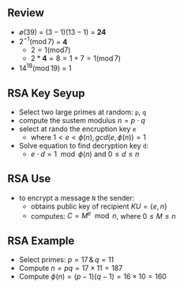 ## Review

- $ø(39)$ = $(3-1)(13-1)$ = $\textbf{24}$
- $2^{-1} (\text{mod}\,7)$ = $\textbf{4}$
	- $2 = 1 (\text{mod} 7)$
	- $2*\textbf{4} = 8 = 1+7 = 1 (\text{mod}\,7)$
- $14^{18} (\text{mod}\,19)$ = $1$

## RSA Key Seyup

- Select two large primes at random: `p`, `q`
- compute the sustem modulus $n = p \cdot q$
- select at rando the encruption key `e`
	- where $1 < e < \phi(n),\, gcd(e, \phi(n)) = 1$
- Solve equation to find decryption key `d`:
	- $e \cdot d = 1 \mod \phi(n)$ and $0 \leq d \leq n$

## RSA Use

- to encrypt a message `N` the sender:
	- obtains public key of recipient $KU = \lbrace e, n\rbrace$
	- computes: $C=M^e \mod n$, where $0 \leq M \leq n$

## RSA Example

- Select primes: $p=17\, \& \,q = 11$
- Compute $n = pq = 17\times 11=187$
- Compute $\phi(n) = (p - 1)(q - 1) = 16 \times 10 = 160$